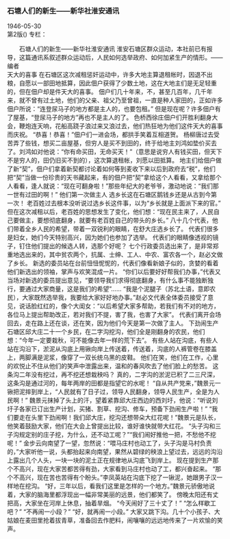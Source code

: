 ### 石塘人们的新生——新华社淮安通讯  

1946-05-30  
第2版()
专栏：

　　石塘人们的新生——新华社淮安通讯
    淮安石塘区群众运动，本社前已有报导，这篇通讯系叙述群众运动后，人民如何选举政府、如何加紧生产的情形。——编者           
    天大的喜事
    在石塘区这次减租惩奸运动中，许多大地主算退租帐时，因退不出粮，自愿以一部田地抵算，因此佃户获得了少数土地，这在大地主们是无足轻重的，但在佃户却是件天大的喜事。
    佃户们几十年来，不，甚至几百年，几千年来，就不曾有过土地，他们的父亲、祖父乃至曾祖，一直是种人家田的，正如许多佃户所说：“连登尿马子的地方都是主人的，也要包租。”
    但是现在呢？许多佃户有了屋基，“登尿马子的地方”再也不是主人的了。
    色桥西徐庄佃户们开胜利翻身大会，鞭炮连天响，花船高跷子浪过来又浪过去，他们热狂地为他们这件天大的喜事而庆祝。
    “恭喜！恭喜！”佃户们一进会场，都拱手笑着互相道贺。
    杨柳唐过去受苦弄了些钱，想买二亩屋基，但穷人是买不到田的，终于给地主刘鸿如垫价买去了。刘鸿如对他说：“你有命买田，无命买天！”（意思是说穷人有钱买田，但天下不是穷人的，田仍旧买不到的），这次算退租帐，刘愿以田抵算。
    地主们给佃户做了新“契”，佃户们拿着新契都讨论着如何等到麦收下来以后到政府去“税”，他们把“契”当做一份珍贵的天书藏起来，有的佃户把“契”拿给这个人看看，又拿给那个人看看，逢人就说：“现在可翻身啦！”那些年纪大的老爷爷，激动地说：“我们那一世有过田的啊！”
    他们第一次做主人
    选乡长这在石塘区鹅钱乡还是从古到今第一次！
    老百姓过去根本没听说过选乡长这件事，以为“乡长就是上面派下来的官。”
    但在这次减租以后，老百姓的思想发生了变化，他们想：“现在民主来了，人民自己要做主，要想彻底翻身，就要有老百姓自己的带头的乡长。”
    八十几个代表，他们带着全乡人民的希望，带着一双锐利的眼睛，在舒大庄选乡长了。
    代表们很多是妇女，她们今天特别高兴，因为她们也参加了选举。
    代表们的眼睛像透视的镜子，钉住他们提出的候选人转，选那个好呢？
    七个行政委员选出来了，是非常郑重地选出来的，其中贫农两个，抗属、士绅、工人、中农、富农各一个，赵必文做了乡长。
    新选的委员站在台前忸忸怩怩的，代表们像看新娘子似的，贪婪的看着他们新选出的领袖，掌声与欢笑混成一片。
    “你们以后要好好帮我们办事，”代表又当场对新选的委员提出意见，“要领导我们求得彻底翻身，有什么事不能独断独行，要通过大家商量，这是我们的希望”……
    “我是个泥腿子（苏北土语，意即农民），大家既然选举我，我要给大家好好地办事。”赵必文代表全体委员接受了意见，说话脸红红的，像个大闺女：“以后希望大家多帮助，若我们有不对的地方，各位马上提出帮助改正，若对我们不提，害了我，也害了大家”。
    代表们离开会场回去，走在路上还在谈，还在笑，因为他们今天是第一次做了主人。
    下劲闹生产
    石塘区邱大庄二十一个乡民，在二字沟挖沟，他们全是刚翻身的农民，他们想：“今年一定要栽秋，可不能像去年一样的荒下去”。
    有些人站在沟底，有些人站在沟沿下，淤泥从沟底上用锹向岸上传送着，传送着，沟底的人裤管卷在膝盖上，两脚满是泥浆，像穿了一双长统乌黑的皮鞋。
    他们在笑，他们在工作，心里的欢悦止不住从他们的笑声中泄露出来，温和的春风吹去了他们脸上的愁苦。
    这条沟二年没有挖过，再不挖还想栽秧吗？
    真的，二字沟的淤泥已积了二三尺深，这条沟是通过河的，每年两岸的田都是指望它的水呢！
    “自从共产党来，”魏景元一锹把泥摔到岸上，“人民就有了日子过，领导人民翻身，领导人民生产，全是为人民啊！”
    魏景元抹掉了头上的汗，望着紧靠邱大庄西边的西刘圩，他说：“听说刘圩子各家已订出生产计划，买猪、割草、挖沟、修车，预备下劲闹生产啦！”
    “我们要走在头里下劲闹啊！我们邱大庄，挖沟还想带朵大红花呢！”魏景元是队长，他笑着鼓励大家，他们在大会上曾提出比较，谁好谁快就带大红花。
    “头子沟和三子沟规定别的庄子挖，为什么，还不动工呢？”“我们闹好推他一把，不愁他不挖呢！”
    金步云向南望了一望，忽然说：“喂马庄村也动工了，头子沟是马村负责的，”大家听他一说，头都抬起来向南望，果然从碧绿的秧浪上望过去，远远的沟沿上露出几个人头，一块一块的泥土正在规律地从沟底飞到岸上。
    现在提到生产那个不高兴，现在大家苦都苦得有劲，大家看到马庄村也动了工，都兴奋起来。
    “那个不高兴，现在苦也苦得有个盼头。”李凤英站在沟底下挖了一锹泥，她跟男子汉一样地在挖沟。
    “好，三年以后，看我们这里是怎样的一个地方。”魏景元骄傲地说着，大家的脑海里都浮现出一幅非常美丽的远景，他们都笑了。
    傍晚太阳还有丈把高，大家坐在河岸上休息，抽着旱烟。
    “今天闹好了三十丈了！”
    “怎么样歇工吧？”
    “不再闹一小段？”
    “好，就再闹一小段。”
    大家又跳下沟。几十个小孩子、大姑娘在麦田里抢着拔青草，准备回去作肥料，闹嚷嚷的远远地传来了一片欢愉的笑声。  
